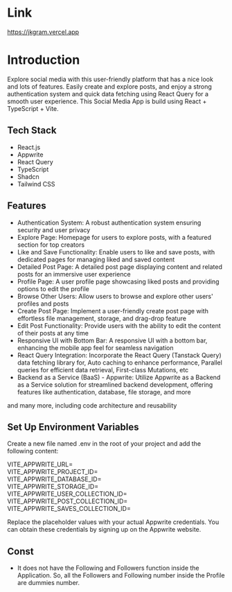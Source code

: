 # Link
https://jkgram.vercel.app

# Introduction
Explore social media with this user-friendly platform that has a nice look and lots of features. Easily create and explore posts, and enjoy a strong authentication system and quick data fetching using React Query for a smooth user experience.
This Social Media App is build using React + TypeScript + Vite.

## Tech Stack
- React.js
- Appwrite
- React Query
- TypeScript
- Shadcn
- Tailwind CSS

## Features
- Authentication System: A robust authentication system ensuring security and user privacy
- Explore Page: Homepage for users to explore posts, with a featured section for top creators
- Like and Save Functionality: Enable users to like and save posts, with dedicated pages for managing liked and saved content
- Detailed Post Page: A detailed post page displaying content and related posts for an immersive user experience
- Profile Page: A user profile page showcasing liked posts and providing options to edit the profile
- Browse Other Users: Allow users to browse and explore other users' profiles and posts
- Create Post Page: Implement a user-friendly create post page with effortless file management, storage, and drag-drop feature
- Edit Post Functionality: Provide users with the ability to edit the content of their posts at any time
- Responsive UI with Bottom Bar: A responsive UI with a bottom bar, enhancing the mobile app feel for seamless navigation
- React Query Integration: Incorporate the React Query (Tanstack Query) data fetching library for, Auto caching to enhance performance, Parallel queries for efficient data retrieval, First-class Mutations, etc
- Backend as a Service (BaaS) - Appwrite: Utilize Appwrite as a Backend as a Service solution for streamlined backend development, offering features like authentication, database, file storage, and more

and many more, including code architecture and reusability

## Set Up Environment Variables
Create a new file named .env in the root of your project and add the following content:

VITE_APPWRITE_URL=  
VITE_APPWRITE_PROJECT_ID=  
VITE_APPWRITE_DATABASE_ID=  
VITE_APPWRITE_STORAGE_ID=  
VITE_APPWRITE_USER_COLLECTION_ID=  
VITE_APPWRITE_POST_COLLECTION_ID=  
VITE_APPWRITE_SAVES_COLLECTION_ID=  

Replace the placeholder values with your actual Appwrite credentials. You can obtain these credentials by signing up on the Appwrite website.

## Const
- It does not have the Following and Followers function inside the Application. So, all the Followers and Following number inside the Profile are dummies number.
